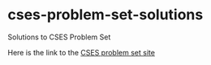 # cses-problem-set-solutions

Solutions to CSES Problem Set

Here is the link to the [CSES problem set site](https://cses.fi/problemset/)
